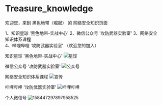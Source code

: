 # Treasure_knowledge
欢迎您，来到  黑色地带（崛起） 的 网络安全知识页面

1、知识星球  '黑色地带-实战中心'
2、微信公众号  '攻防武器实验室'
3、网络安全知识体系课程  
4、哔哩哔哩  '攻防武器实验室'
（欢迎您的加入）

知识星球  '黑色地带-实战中心'
![星球](https://github.com/BLACKxZONE/Treasure_knowledge/assets/76398587/394e29bd-ffb5-488a-9e63-db2db6d5a513)

微信公众号  '攻防武器实验室'
![公众号](https://github.com/BLACKxZONE/Treasure_knowledge/assets/76398587/23a6dec5-9297-4e5f-be97-de7e976725d9)

网络安全知识体系课程
![宣传](https://github.com/BLACKxZONE/Treasure_knowledge/assets/76398587/61ed139a-6523-4f00-8661-5490580809c9)

哔哩哔哩  '攻防武器实验室'
![哔哩哔哩](https://github.com/BLACKxZONE/Treasure_knowledge/assets/76398587/90b4bf0a-7ce6-4c67-a100-2104c7d4951f)


个人微信号
![158447297897958525](https://github.com/BLACKxZONE/Treasure_knowledge/assets/76398587/2846c659-c1a8-4ba5-8e2b-1bbc37371104)

